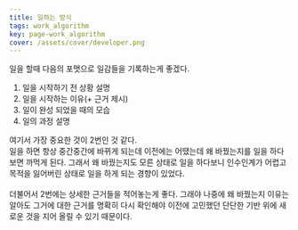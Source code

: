 ```yaml
---
title: 일하는 방식
tags: work_algorithm
key: page-work_algorithm
cover: /assets/cover/developer.png
---
```


일을 할때 다음의 포맷으로 일감들을 기록하는게 좋겠다.

1. 일을 시작하기 전 상황 설명
2. 일을 시작하는 이유(+ 근거 제시)
3. 일이 완성 되었을 때의 모습
4. 일의 과정 설명

여기서 가장 중요한 것이 2번인 것 같다.<br>
일을 하면 항상 중간중간에 바뀌게 되는데 이전에는 어땠는데 왜 바꿨는지를 일을 하다보면 까먹게 된다. 그래서 왜 바꿨는지도 모른 상태로 일을 하다보니 인수인계가 어렵고 목적을 잃어버린 상태로 일을 하게 되는 경향이 있었다.<br>
<br>
더불어서 2번에는 상세한 근거들을 적어놓는게 좋다. 그래야 나중에 왜 바꿨는지 이유는 알아도 그거에 대한 근거를 명확히 다시 확인해야 이전에 고민했던 단단한 기반 위에 새로운 것을 지어 올릴 수 있기 때문이다.<br>